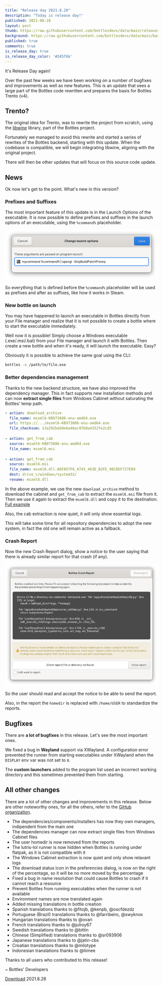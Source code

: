 ```yaml
---
title: "Release day 2021.8.28"
description: "Today is release day!"
published: 2021-08-28
layout: post
thumb: https://raw.githubusercontent.com/bottlesdevs/data/main/releases/2021.8.28/release-day.png
background: https://raw.githubusercontent.com/bottlesdevs/data/main/backgrounds/2021.8.28.png
published: true
comments: true
is_release_day: true
is_release_day_color: '#2d5f6b'
---
```


It's Release Day again!

Over the past few weeks we have been working on a number of bugfixes and 
improvements as well as new features. This is an update that sees a large 
part of the Bottles code rewritten and prepares the basis for Bottles 
Trento (v4).

## Trento?
The original idea for Trento, was to rewrite the project from scratch, using 
the [libwine](https://github.com/bottlesdevs/libwine) library, part of the 
Bottles project. 

Fortunately we managed to avoid this rewrite and started a series of rewrites 
of the Bottles backend, starting with this update. When the codebase is 
compatible, we will begin integrating libwine, aligning with the 
original project.

There will then be other updates that will focus on this source code update.

## News
Ok now let's get to the point. What's new in this version?

### Prefixes and Suffixes

The most important feature of this update is in the Launch Options of the 
executable. It is now possible to define prefixes and suffixes in the launch 
options of an executable, using the `%command%` placeholder.

![Launch Options with %command% placeholder](/uploads/launch-options-command-placeholder.png)

So everything that is defined before the `%command%` placeholder will be
used as prefixes and after as suffixes, like how it works in Steam.

### New bottle on launch
You may have happened to launch an executable in Bottles directly from your 
File manager and realize that it is not possible to create a bottle where to 
start the executable immediately.

Well now it is possible! Simply choose a Windows executable (.exe/.msi/.bat) 
from your File manager and launch it with Bottles. Then create a new bottle 
and when it's ready, it will launch the executable. Easy?

Obviously it is possible to achieve the same goal using the CLI:

```bash
bottles -e /path/to/file.exe
```

### Better dependencies management
Thanks to the new backend structure, we have also improved the dependency 
manager. This in fact supports new installation methods and can now **extract 
single files** from Windows Cabinet without saturating the Bottles' temp path.

```yaml
- action: download_archive
  file_name: msxml6-KB973686-enu-amd64.exe
  url: https://.../msxml6-KB973686-enu-amd64.exe
  file_checksum: 13a292beb9ebe46ac97b8a4352fe2cd5
  
- action: get_from_cab
  source: msxml6-KB973686-enu-amd64.exe
  file_name: msxml6.msi
  
- action: get_from_cab
  source: msxml6.msi
  file_name: msxml6.dll.86F857F6_A743_463D_B2FE_98CB5F727E09
  dest: drive_c/windows/system32/
  rename: msxml6.dll
```

In the above example, we use the new `download_archive` method to download
the cabinet and `get_from_cab` to extract the `msxml6.msi` file from it. Then
we use it again to extract the `msxml6.dll` and copy it to the destination.
[Full example](https://github.com/bottlesdevs/dependencies/blob/main/Essentials/msxml6_testing.yml)

Also, the cab extraction is now quiet, it will only show essential logs.

This will take some time for all repository dependencies to adopt the new 
system, in fact the old one will remain active as a fallback.

### Crash Report
Now the new Crash Report dialog, show a notice to the user saying that there
is already similar report for that crash (if any).

![Crash Report Notice](/uploads/crash-report-notice.png)

So the user should read and accept the notice to be able to send the report.

Also, in the report the `homedir` is replaced with `/home/USER` to standardize
the reports.

## Bugfixes
There are **a lot of bugfixes** in this release. Let's see the most important 
ones.

We fixed a bug in **Wayland** support via XWayland. A configuration error 
prevented the runner from starting executables under XWayland when the 
`DISPLAY` env var was not set to `0`.

The **custom launchers** added to the program list used an incorrect working 
directory and this sometimes prevented them from starting.

## All other changes
There are a lot of other changes and improvements in this release. Below are 
other noteworthy ones, for all the others, refer to 
the [GiHub organization](https://github.com/bottlesdevs).

* The dependencies/components/installers has now they own managers, indipendent from the main one
* The dependencies manager can now extract single files from Windows Cabinet files
* The user homedir is now removed from the reports
* The lutris-lol runner is now hidden when Bottles is running under flatpak, as it is not compatible with it
* The Windows Cabinet extraction is now quiet and only show relavant logs
* The download status icon in the preferencies dialog, is now on the right of the percentage, so it will be no more moved by the percentage
* Fixed a bug in name resolution that could cause Bottles to crash if it cannot reach a resource
* Prevent Bottles from running executables when the runner is not available
* Environment names are now translated again
* Added missing translations in bottle creation
* Spanish translations thanks to @fitojb, @kenpb, @oscfdezdz
* Portuguese (Brazil) translations thanks to @farribeiro, @swyknox
* Hungarian translations thanks to @ovari
* French translations thanks to @julroy67
* Swedish translations thanks to @bittin
* Chinese (Simplified) translations thanks to @sr093906
* Japanese translations thanks to @jatin-cbs
* Croatian translations thanks to @milotype
* Indonesian translations thanks to @liimee

Thanks to all users who contributed to this release!

~ Bottles' Developers

<a class="button" href="/download" style="">Download</a> 2021.8.28
